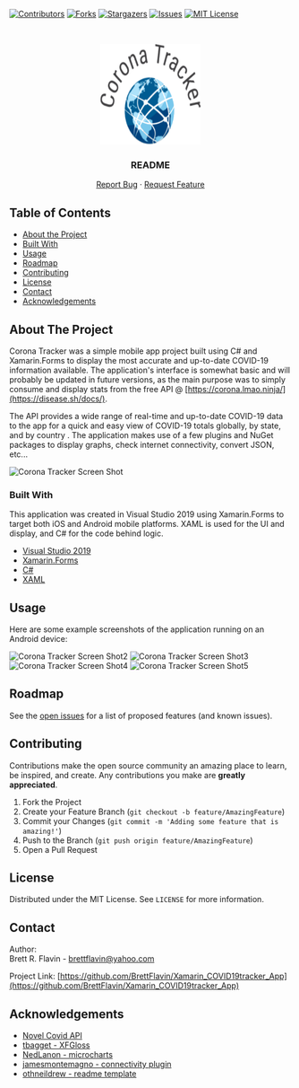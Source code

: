 <!--
*** Markdown "reference style" links used for readability.
*** Reference links are enclosed in brackets [ ] instead of parentheses ( ).
*** See the bottom of this document for the declaration of the reference variables
*** for contributors-url, forks-url, etc.
*** https://www.markdownguide.org/basic-syntax/#reference-style-links
-->


<!-- PROJECT SHIELDS -->
[![Contributors][contributors-shield]][contributors-url]
[![Forks][forks-shield]][forks-url]
[![Stargazers][stars-shield]][stars-url]
[![Issues][issues-shield]][issues-url]
[![MIT License][license-shield]][license-url]



<!-- PROJECT LOGO -->
<br />
<p align="center">
  <a href="https://github.com/BrettFlavin/Xamarin_COVID19tracker_App">
    <img src="CoronaLogo.png" alt="Logo" width="180" height="180">
  </a>

  <h3 align="center">README</h3>

  <p align="center">    
    <a href="https://github.com/BrettFlavin/Xamarin_COVID19tracker_App/issues">Report Bug</a>
    ·
    <a href="https://github.com/BrettFlavin/Xamarin_COVID19tracker_App/issues">Request Feature</a>
  </p>
</p>



<!-- TABLE OF CONTENTS -->
## Table of Contents

* [About the Project](#about-the-project)
* [Built With](#built-with)
* [Usage](#usage)
* [Roadmap](#roadmap)
* [Contributing](#contributing)
* [License](#license)
* [Contact](#contact)
* [Acknowledgements](#acknowledgements)



<!-- ABOUT THE PROJECT -->
## About The Project

Corona Tracker was a simple mobile app project built using C# and Xamarin.Forms to display the most accurate and up-to-date COVID-19 information available. The application's interface is somewhat basic and will probably be updated in future versions, as the main purpose was to simply consume and display stats from the free API @ [https://corona.lmao.ninja/](https://disease.sh/docs/).

The API provides a wide range of real-time and up-to-date COVID-19 data to the app for a quick and easy view of COVID-19 totals globally, by state, and by country . The application makes use of a few plugins and NuGet packages to display graphs, check internet connectivity, convert JSON, etc...

![Corona Tracker Screen Shot][CoronaTracker2020-screenshot]


<!-- BUILT WITH -->
### Built With

This application was created in Visual Studio 2019 using Xamarin.Forms to target both iOS and Android mobile platforms. XAML is used for the UI and display, and C# for the code behind logic.

* [Visual Studio 2019](https://visualstudio.microsoft.com/vs/)
* [Xamarin.Forms](https://docs.microsoft.com/en-us/xamarin/xamarin-forms/)
* [C#](https://docs.microsoft.com/en-us/dotnet/csharp/)
* [XAML](https://docs.microsoft.com/en-us/dotnet/desktop-wpf/fundamentals/xaml)



<!-- USAGE EXAMPLES -->
## Usage

Here are some example screenshots of the application running on an Android device:

![Corona Tracker Screen Shot2][CoronaTracker2020-screenshot2]
![Corona Tracker Screen Shot3][CoronaTracker2020-screenshot3]
![Corona Tracker Screen Shot4][CoronaTracker2020-screenshot4]
![Corona Tracker Screen Shot5][CoronaTracker2020-screenshot5]



<!-- ROADMAP -->
## Roadmap

See the [open issues](https://github.com/BrettFlavin/Xamarin_COVID19tracker_App/issues) for a list of proposed features (and known issues).



<!-- CONTRIBUTING -->
## Contributing

Contributions make the open source community an amazing place to learn, be inspired, and create. Any contributions you make are **greatly appreciated**.

1. Fork the Project
2. Create your Feature Branch (`git checkout -b feature/AmazingFeature`)
3. Commit your Changes (`git commit -m 'Adding some feature that is amazing!'`)
4. Push to the Branch (`git push origin feature/AmazingFeature`)
5. Open a Pull Request



<!-- LICENSE -->
## License

Distributed under the MIT License. See `LICENSE` for more information.



<!-- CONTACT -->
## Contact

Author:
<br />
Brett R. Flavin - brettflavin@yahoo.com

Project Link: [https://github.com/BrettFlavin/Xamarin_COVID19tracker_App](https://github.com/BrettFlavin/Xamarin_COVID19tracker_App)



<!-- ACKNOWLEDGEMENTS -->
## Acknowledgements
* [Novel Covid API](https://corona.lmao.ninja/)
* [tbagget - XFGloss](https://github.com/tbaggett/xfgloss)
* [NedLanon - microcharts](https://github.com/dotnet-ad/Microcharts)
* [jamesmontemagno - connectivity plugin](https://github.com/jamesmontemagno/ConnectivityPlugin)
* [othneildrew - readme template](https://github.com/othneildrew/Best-README-Template)



<!-- MARKDOWN LINKS & IMAGES -->
<!-- https://www.markdownguide.org/basic-syntax/#reference-style-links -->
[contributors-shield]: https://img.shields.io/github/contributors/BrettFlavin/Xamarin_COVID19tracker_App?style=plastic
[contributors-url]: https://github.com/BrettFlavin/Xamarin_COVID19tracker_App/graphs/contributors
[forks-shield]: https://img.shields.io/github/forks/BrettFlavin/Xamarin_COVID19tracker_App?style=plastic
[forks-url]: https://github.com/BrettFlavin/Xamarin_COVID19tracker_App/network/members
[stars-shield]: https://img.shields.io/github/stars/BrettFlavin/Xamarin_COVID19tracker_App?style=plastic
[stars-url]: https://github.com/BrettFlavin/Xamarin_COVID19tracker_App/stargazers
[issues-shield]: https://img.shields.io/github/issues/BrettFlavin/Xamarin_COVID19tracker_App?style=plastic
[issues-url]: https://github.com/BrettFlavin/Xamarin_COVID19tracker_App/issues
[license-shield]: https://img.shields.io/github/license/BrettFlavin/Xamarin_COVID19tracker_App.svg?style=plastic
[license-url]: https://github.com/BrettFlavin/Xamarin_COVID19tracker_App/LICENSE.txt
[CoronaTracker2020-screenshot]: https://github.com/BrettFlavin/Xamarin_COVID19tracker_App/images/screenshot.png
[CoronaTracker2020-screenshot2]: https://github.com/BrettFlavin/Xamarin_COVID19tracker_App/images/screenshot2.png
[CoronaTracker2020-screenshot3]: https://github.com/BrettFlavin/Xamarin_COVID19tracker_App/images/screenshot3.png
[CoronaTracker2020-screenshot4]: https://github.com/BrettFlavin/Xamarin_COVID19tracker_App/images/screenshot4.png
[CoronaTracker2020-screenshot5]: https://github.com/BrettFlavin/Xamarin_COVID19tracker_App/images/screenshot5.png
